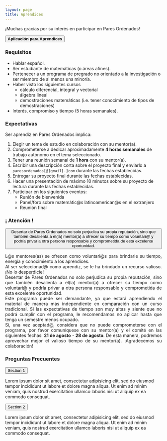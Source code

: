```yaml
---
layout: page
title: Aprendices
---
```


¡Muchas gracias por su interés en participar en Pares Ordenados!

<span onclick="window.open('https://duke.qualtrics.com/jfe/form/SV_0GIbKbslYx4y9iC')" style="cursor: pointer">
    <button class="button1"><b>Aplicación para Aprendices</b></button>
</span>

### Requisitos
- Hablar español.
- Ser estudiante de matemáticas (o áreas afines).
- Pertenecer a un programa de pregrado no orientado a la investigación o ser miembro de al menos una minoría.
- Haber visto los siguientes cursos
    - cálculo diferencial, integral y vectorial
    - álgebra lineal
    - demostraciones matemáticas (i.e. tener conocimiento de tipos de demostraciones)
- Interés, compromiso y tiempo (5 horas semanales).

### Expectativas
Ser aprendiz en Pares Ordenados implica:
1. Elegir un tema de estudio en colaboración con su mentor(a).
2. Comprometerse a dedicar aproximadamente <b>4 horas semanales</b> de trabajo autónomo en el tema seleccionado.
3. Tener una reunión semanal de <b>1 hora</b> con su mentor(a).
4. Escribir una descripción corta sobre el proyecto final y enviarlo a ``paresordenados[@]gmail[.]com`` durante las fechas establecidas.
5. Entregar su proyecto final durante las fechas establecidas.
6. Hacer una presentación de máximo 10 minutos sobre su proyecto de lectura durante las fechas establecidas.
7. Participar en los siguientes eventos:
    - Runión de bienvenida
    - Panel/foro sobre matemátic@s latinoamerican@s en el extranjero
    - Reunión final

### ¡ Atención !

<span style="cursor: pointer">
    <button class="info">
    Desertar de Pares Ordenados no solo perjudica su propia reputación, sino que también desalienta a el(la) mentor(a) a ofrecer su tiempo como voluntari@ y podría privar a otra persona responsable y comprometida de esta excelente oportunidad. 
    </button>
</span>



<div style="text-align: justify">
<p>
L@s mentores(as) se ofrecen como voluntari@s para brindarle su tiempo, energía y conocimiento a los aprendices.
<br>
Al ser seleccionad@ como aprendiz, se le ha brindado un recurso valioso. ¡No lo desperdicie! 
<br>
Desertar de Pares Ordenados no solo perjudica su propia reputación, sino que también desalienta a el(la) mentor(a) a ofrecer su tiempo como voluntari@ y podría privar a otra persona responsable y comprometida de esta excelente oportunidad. 
<br>
Este programa puede ser demandante, ya que estará aprendiendo el material de manera más independiente en comparación con un curso tradicional. Si las expectativas de tiempo son muy altas y siente que no podrá cumplir con el programa, le recomendamos no aplicar hasta que tenga un semestre menos ocupado. 
<br>
Si, una vez aceptad@, considera que no puede comprometerse con el programa, por favor comuníquese con su mentor(a) y el comité en las siguientes fechas: <b>21 de agosto</b> - <b>28 de agosto</b>. De esta manera, podremos aprovechar mejor el valioso tiempo de su mentor(a). ¡Agradecemos su colaboración!
</p>
</div>

### Preguntas Frecuentes

<button class="accordion">Section 1</button>
<div class="panel">
  <p>Lorem ipsum dolor sit amet, consectetur adipisicing elit, sed do eiusmod tempor incididunt ut labore et dolore magna aliqua. Ut enim ad minim veniam, quis nostrud exercitation ullamco laboris nisi ut aliquip ex ea commodo consequat.</p>
</div>

<button class="accordion">Section 2</button>
<div class="panel">
  <p>Lorem ipsum dolor sit amet, consectetur adipisicing elit, sed do eiusmod tempor incididunt ut labore et dolore magna aliqua. Ut enim ad minim veniam, quis nostrud exercitation ullamco laboris nisi ut aliquip ex ea commodo consequat.</p>
</div>